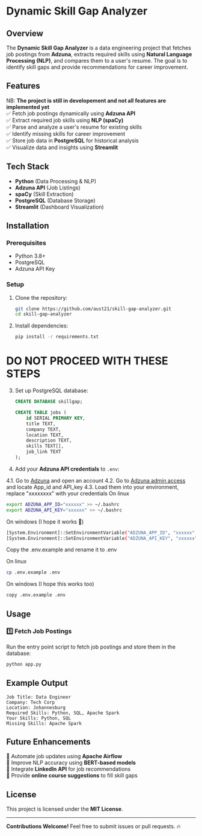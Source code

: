 # Dynamic Skill Gap Analyzer

## Overview

The **Dynamic Skill Gap Analyzer** is a data engineering project that fetches job postings from **Adzuna**, extracts required skills using **Natural Language Processing (NLP)**, and compares them to a user's resume. The goal is to identify skill gaps and provide recommendations for career improvement.

## Features

NB: **The project is still in developement and not all features are implemented yet**  
✅ Fetch job postings dynamically using **Adzuna API**  
✅ Extract required job skills using **NLP (spaCy)**  
✅ Parse and analyze a user's resume for existing skills  
✅ Identify missing skills for career improvement  
✅ Store job data in **PostgreSQL** for historical analysis  
✅ Visualize data and insights using **Streamlit**

## Tech Stack

- **Python** (Data Processing & NLP)
- **Adzuna API** (Job Listings)
- **spaCy** (Skill Extraction)
- **PostgreSQL** (Database Storage)
- **Streamlit** (Dashboard Visualization)

## Installation

### Prerequisites

- Python 3.8+
- PostgreSQL
- Adzuna API Key

### Setup

1. Clone the repository:
   ```bash
   git clone https://github.com/aust21/skill-gap-analyzer.git
   cd skill-gap-analyzer
   ```
2. Install dependencies:
   ```bash
   pip install -r requirements.txt
   ```

# DO NOT PROCEED WITH THESE STEPS

3. Set up PostgreSQL database:
   ```sql
   CREATE DATABASE skillgap;
   ```
   ```sql
   CREATE TABLE jobs (
       id SERIAL PRIMARY KEY,
       title TEXT,
       company TEXT,
       location TEXT,
       description TEXT,
       skills TEXT[],
       job_link TEXT
   );
   ```
4. Add your **Adzuna API credentials** to `.env`:

4.1. Go to [Adzuna](https://developer.adzuna.com/) and open an account
4.2. Go to [Adzuna admin access](https://developer.adzuna.com/admin/access_details) and locate App_id and API_key
4.3. Load them into your environment, replace "xxxxxxxx" with your credentials
On linux

```bash
export ADZUNA_APP_ID="xxxxxx" >> ~/.bashrc
export ADZUNA_API_KEY="xxxxxx" >> ~/.bashrc
```

On windows (I hope it works 🫠)

```bash
[System.Environment]::SetEnvironmentVariable("ADZUNA_APP_ID", "xxxxxx", "User")
[System.Environment]::SetEnvironmentVariable("ADZUNA_API_KEY", "xxxxxx", "User")

```

Copy the .env.example and rename it to .env

On linux

```bash
cp .env.example .env
```

On windows (I hope this works too)

```bash
copy .env.example .env
```

## Usage

### 1️⃣ Fetch Job Postings

Run the entry point script to fetch job postings and store them in the database:

```bash
python app.py
```

## Example Output

```
Job Title: Data Engineer
Company: Tech Corp
Location: Johannesburg
Required Skills: Python, SQL, Apache Spark
Your Skills: Python, SQL
Missing Skills: Apache Spark
```

## Future Enhancements

🚀 Automate job updates using **Apache Airflow**  
🚀 Improve NLP accuracy using **BERT-based models**  
🚀 Integrate **LinkedIn API** for job recommendations  
🚀 Provide **online course suggestions** to fill skill gaps

## License

This project is licensed under the **MIT License**.

---

**Contributions Welcome!** Feel free to submit issues or pull requests. 🔥

